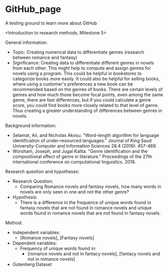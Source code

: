 # GitHub_page
A testing ground to learn more about GitHub

<Introduction to research methods, Milestone 5>

General information:
- Topic: Creating numerical data to differentiate genres (research between romance and fantasy)
- Significance: Creating data to differentiate different genres in novels from each other. This might help to compute and assign genres for novels using a program. This could be helpful in bookstores to categorize books more easily. It could also be helpful for selling books, where using a customer's preferences a new book can be recommended based on the genres of books. There are certain levels of genres and how much those become focal points, even among the same genre, there are fast differences, but if you could calculate a genre score, you could find books more closely related to that level of genre. Thus creating a greater understanding of differences between genres in novels.

Background information:
- Selamat, Ali, and Nicholas Akosu. "Word-length algorithm for language identification of under-resourced languages." Journal of King Saud University-Computer and Information Sciences 28.4 (2016): 457-469.
- Worsham, Joseph, and Jugal Kalita. "Genre identification and the compositional effect of genre in literature." Proceedings of the 27th international conference on computational linguistics. 2018.

Research question and hypotheses:
- Research Question:
  - Comparing Romance novels and fantasy novels, how many words in novels are only seen in one and not the other genre?
- Hypothesis:
  - There is a difference in the frequence of unique words found in fantasy novels that are not found in romance novels and unique words found in romance novels that are not found in fantasy novels.

Method:
- Independent variables:
  - [Romance novels], [Fantasy novels]
- Dependent variables:
  - Frequency of unique words found in:
    - [romance novels and not in fantacy novels], [fantacy novels and not in romance novels]
- Gutenberg Dataset
